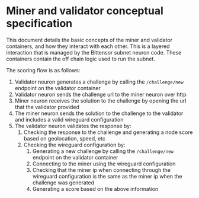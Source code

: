 # Miner and validator conceptual specification

This document details the basic concepts of the miner and validator containers, and how they interact with each other. This is a layered interaction that is managed by the Bittensor subnet neuron code. These containers contain the off chain logic used to run the subnet.

The scoring flow is as follows:

1. Validator neuron generates a challenge by calling the `/challenge/new` endpoint on the validator container
2. Validator neuron sends the challenge url to the miner neuron over http
3. Miner neuron receives the solution to the challenge by opening the url that the validator provided
4. The miner neuron sends the solution to the challenge to the validator and includes a valid wireguard configuration
5. The validator neuron validates the response by:
    1. Checking the response to the challenge and generating a node score based on geolocation, speed, etc
    2. Checking the wireguard configuration by:
        1. Generating a new challenge by calling the `/challenge/new` endpoint on the validator container
        2. Connecting to the miner using the wireguard configuration
        3. Checking that the miner ip when connecting through the wireguard configuration is the same as the miner ip when the challenge was generated
        4. Generating a score based on the above information